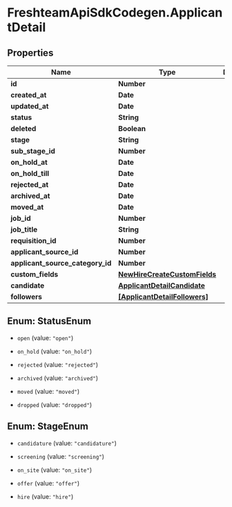 # FreshteamApiSdkCodegen.ApplicantDetail

## Properties

| Name                             | Type                                                          | Description | Notes      |
| -------------------------------- | ------------------------------------------------------------- | ----------- | ---------- |
| **id**                           | **Number**                                                    |             | [optional] |
| **created_at**                   | **Date**                                                      |             | [optional] |
| **updated_at**                   | **Date**                                                      |             | [optional] |
| **status**                       | **String**                                                    |             | [optional] |
| **deleted**                      | **Boolean**                                                   |             | [optional] |
| **stage**                        | **String**                                                    |             | [optional] |
| **sub_stage_id**                 | **Number**                                                    |             | [optional] |
| **on_hold_at**                   | **Date**                                                      |             | [optional] |
| **on_hold_till**                 | **Date**                                                      |             | [optional] |
| **rejected_at**                  | **Date**                                                      |             | [optional] |
| **archived_at**                  | **Date**                                                      |             | [optional] |
| **moved_at**                     | **Date**                                                      |             | [optional] |
| **job_id**                       | **Number**                                                    |             | [optional] |
| **job_title**                    | **String**                                                    |             | [optional] |
| **requisition_id**               | **Number**                                                    |             | [optional] |
| **applicant_source_id**          | **Number**                                                    |             | [optional] |
| **applicant_source_category_id** | **Number**                                                    |             | [optional] |
| **custom_fields**                | [**NewHireCreateCustomFields**](NewHireCreateCustomFields.md) |             | [optional] |
| **candidate**                    | [**ApplicantDetailCandidate**](ApplicantDetailCandidate.md)   |             | [optional] |
| **followers**                    | [**[ApplicantDetailFollowers]**](ApplicantDetailFollowers.md) |             | [optional] |

## Enum: StatusEnum

- `open` (value: `"open"`)

- `on_hold` (value: `"on_hold"`)

- `rejected` (value: `"rejected"`)

- `archived` (value: `"archived"`)

- `moved` (value: `"moved"`)

- `dropped` (value: `"dropped"`)

## Enum: StageEnum

- `candidature` (value: `"candidature"`)

- `screening` (value: `"screening"`)

- `on_site` (value: `"on_site"`)

- `offer` (value: `"offer"`)

- `hire` (value: `"hire"`)
